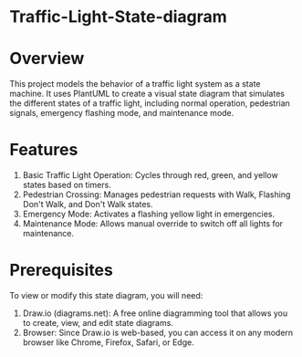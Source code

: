 # Traffic-Light-State-diagram
# Overview

This project models the behavior of a traffic light system as a state machine. It uses PlantUML to create a visual state diagram that simulates the different states
of a traffic light, including normal operation, pedestrian signals, emergency flashing mode, and maintenance mode.

# Features
1. Basic Traffic Light Operation: Cycles through red, green, and yellow states based on timers.
2. Pedestrian Crossing: Manages pedestrian requests with Walk, Flashing Don't Walk, and Don't Walk states.
3. Emergency Mode: Activates a flashing yellow light in emergencies.
4. Maintenance Mode: Allows manual override to switch off all lights for maintenance.

 # Prerequisites
To view or modify this state diagram, you will need:

1. Draw.io (diagrams.net): A free online diagramming tool that allows you to create, view, and edit state diagrams.
2. Browser: Since Draw.io is web-based, you can access it on any modern browser like Chrome, Firefox, Safari, or Edge.
